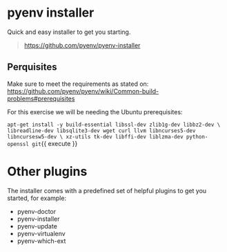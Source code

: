 # pyenv installer

Quick and easy installer to get you starting.

> https://github.com/pyenv/pyenv-installer

## Perquisites

Make sure to meet the requirements as stated on: https://github.com/pyenv/pyenv/wiki/Common-build-problems#prerequisites

For this exercise we will be needing the Ubuntu prerequisites:

`apt-get install -y build-essential libssl-dev zlib1g-dev libbz2-dev \
libreadline-dev libsqlite3-dev wget curl llvm libncurses5-dev libncursesw5-dev \
xz-utils tk-dev libffi-dev liblzma-dev python-openssl git`{{ execute }}

# Other plugins

The installer comes with a predefined set of helpful plugins to get you started, for example:

- pyenv-doctor
- pyenv-installer
- pyenv-update
- pyenv-virtualenv
- pyenv-which-ext